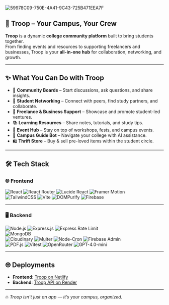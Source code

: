 

![59978C09-750E-4A41-9C43-725B471EEA7F](https://github.com/user-attachments/assets/f4a14129-aed4-46c8-9767-2add1118dffd)


## 🚀 Troop – Your Campus, Your Crew  

**Troop** is a dynamic **college community platform** built to bring students together.  
From finding events and resources to supporting freelancers and businesses, Troop is your **all-in-one hub** for collaboration, networking, and growth.  

---

## ✨ What You Can Do with Troop  

- 📝 **Community Boards** – Start discussions, ask questions, and share insights.  
- 🤝 **Student Networking** – Connect with peers, find study partners, and collaborate.  
- 💼 **Freelance & Business Support** – Showcase and promote student-led ventures.  
- 📚 **Learning Resources** – Share notes, tutorials, and study tips.  
- 📅 **Event Hub** – Stay on top of workshops, fests, and campus events.  
- 🤖 **Campus Guide Bot** – Navigate your college with AI assistance.  
- 🛍️ **Thrift Store** – Buy & sell pre-loved items within the student circle.  

---

## 🛠️ Tech Stack  

### 🌐 Frontend  
![React](https://img.shields.io/badge/React-000000?style=for-the-badge&logo=react&logoColor=61DAFB)
![React Router](https://img.shields.io/badge/React_Router-FF6C37?style=for-the-badge&logo=react-router&logoColor=white)
![Lucide React](https://img.shields.io/badge/Lucide_React-808080?style=for-the-badge&logo=lucide&logoColor=white)
![Framer Motion](https://img.shields.io/badge/Framer_Motion-F5A623?style=for-the-badge&logo=framer&logoColor=white)  
![TailwindCSS](https://img.shields.io/badge/TailwindCSS-FFB347?style=for-the-badge&logo=tailwind-css&logoColor=black)
![Vite](https://img.shields.io/badge/Vite-333333?style=for-the-badge&logo=vite&logoColor=FFB347)
![DOMPurify](https://img.shields.io/badge/DOMPurify-808080?style=for-the-badge&logo=javascript&logoColor=F5A623)
![Firebase](https://img.shields.io/badge/Firebase-F5A623?style=for-the-badge&logo=firebase&logoColor=black)

---

### 🖥️ Backend  
![Node.js](https://img.shields.io/badge/Node.js-333333?style=for-the-badge&logo=node.js&logoColor=F5A623)
![Express.js](https://img.shields.io/badge/Express.js-000000?style=for-the-badge&logo=express&logoColor=white)
![Express Rate Limit](https://img.shields.io/badge/Express--Rate--Limit-FF6C37?style=for-the-badge&logo=express&logoColor=white)  
![MongoDB](https://img.shields.io/badge/MongoDB-000000?style=for-the-badge&logo=mongodb&logoColor=FFB347)  
![Cloudinary](https://img.shields.io/badge/Cloudinary-333333?style=for-the-badge&logo=cloudinary&logoColor=F5A623)
![Multer](https://img.shields.io/badge/Multer-FF6C37?style=for-the-badge&logo=npm&logoColor=white)
![Node-Cron](https://img.shields.io/badge/Node--Cron-808080?style=for-the-badge&logo=clockify&logoColor=F5A623)
![Firebase Admin](https://img.shields.io/badge/Firebase_Admin-F5A623?style=for-the-badge&logo=firebase&logoColor=000000)  
![PDF.js](https://img.shields.io/badge/PDF.js-000000?style=for-the-badge&logo=adobe-acrobat-reader&logoColor=FF6C37)
![Vitest](https://img.shields.io/badge/Vitest-000000?style=for-the-badge&logo=vitest&logoColor=FF6C37)
![OpenRouter](https://img.shields.io/badge/OpenRouter-000000?style=for-the-badge&logo=openai&logoColor=F5A623)
![GPT-4.0-mini](https://img.shields.io/badge/GPT--4.0--mini-808080?style=for-the-badge&logo=openai&logoColor=FFB347)


---

## 🌐 Deployments  

- **Frontend**: [Troop on Netlify](https://thetroops.netlify.app/)  
- **Backend**: [Troop API on Render](https://s75-sreya-capstone-troop-1.onrender.com)  

---

🔥 *Troop isn’t just an app — it’s your campus, organized.*  
